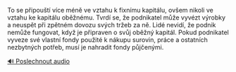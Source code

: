 
To se připouští více méně ve vztahu k fixnímu kapitálu, ovšem nikoli ve vztahu ke kapitálu oběžnému. Tvrdí se, že podnikatel může vyvézt výrobky a neuspět při zpětném dovozu svých tržeb za ně. Lidé nevidí, že podnik nemůže fungovat, když je připraven o svůj oběžný kapitál. Pokud podnikatel vyveze své vlastní fondy použité k nákupu surovin, práce a ostatních nezbytných potřeb, musí je nahradit fondy půjčenými.

[🔊 Poslechnout audio](/data/7-paragraphs/audio/chapter_94/para_003-To-se-pipout-vce-mn-ve-vztahu-k-fixnmu-kapi.mp3)
